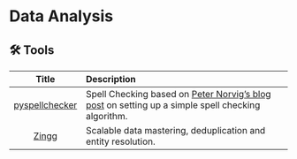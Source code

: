 # Data Analysis

## :hammer_and_wrench: Tools

| Title | Description |
| :---:         |          :--- |
|[pyspellchecker](https://pypi.org/project/pyspellchecker/)|Spell Checking based on [Peter Norvig’s blog post](https://norvig.com/spell-correct.html) on setting up a simple spell checking algorithm.|
|[Zingg](https://github.com/zinggAI/zingg)|Scalable data mastering, deduplication and entity resolution.|

